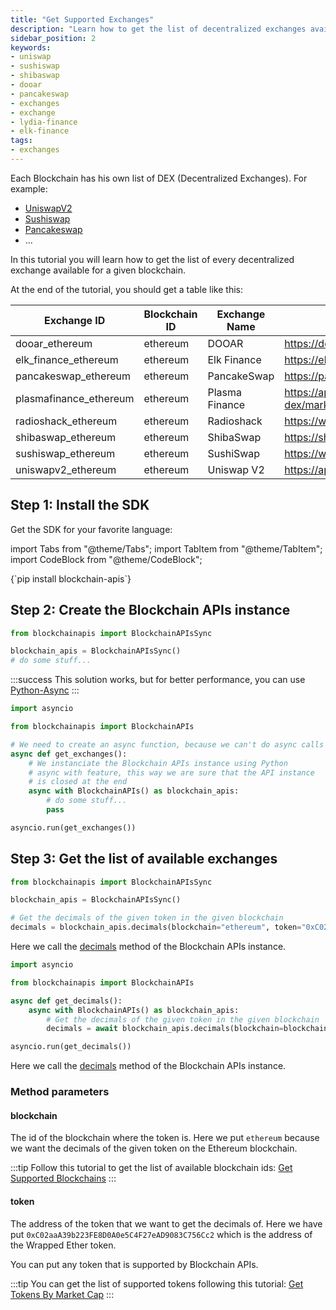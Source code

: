 ```yaml
---
title: "Get Supported Exchanges"
description: "Learn how to get the list of decentralized exchanges available on any blockchain"
sidebar_position: 2
keywords:
- uniswap
- sushiswap
- shibaswap
- dooar
- pancakeswap
- exchanges
- exchange
- lydia-finance
- elk-finance
tags:
- exchanges
---
```


Each Blockchain has his own list of DEX (Decentralized Exchanges). For example:
- [UniswapV2](https://app.uniswap.org/)
- [Sushiswap](https://www.sushi.com/)
- [Pancakeswap](https://pancakeswap.finance/swap)
- ...


In this tutorial you will learn how to get the list of every decentralized exchange available for a given blockchain.

At the end of the tutorial, you should get a table like this:

| Exchange ID               | Blockchain ID   | Exchange Name   | Exchange URL                                  |
| ------------------------- | --------------- | --------------- | --------------------------------------------- |
| dooar_ethereum            | ethereum        | DOOAR           | https://dooar.com                             |
| elk_finance_ethereum      | ethereum        | Elk Finance     | https://elk.finance/                          |
| pancakeswap_ethereum      | ethereum        | PancakeSwap     | https://pancakeswap.finance/info/eth          |
| plasmafinance_ethereum    | ethereum        | Plasma Finance  | https://apy.plasma.finance/#/hyper-dex/market |
| radioshack_ethereum       | ethereum        | Radioshack      | https://www.radioshack.org/                   |
| shibaswap_ethereum        | ethereum        | ShibaSwap       | https://shibaswap.com/#/                      |
| sushiswap_ethereum        | ethereum        | SushiSwap       | https://www.sushi.com/swap                    |
| uniswapv2_ethereum        | ethereum        | Uniswap V2      | https://app.uniswap.org/                      |

## Step 1: Install the SDK

Get the SDK for your favorite language:

import Tabs from "@theme/Tabs";
import TabItem from "@theme/TabItem";
import CodeBlock from "@theme/CodeBlock";

<Tabs groupId="programming-language" queryString>
    <TabItem value="python" label="Python" default>
        <CodeBlock language="shell">
            {`pip install blockchain-apis`}
        </CodeBlock>
    </TabItem>
</Tabs>

## Step 2: Create the Blockchain APIs instance

<Tabs groupId="programming-language" queryString>
<TabItem value="python" label="Python">

```py showLineNumbers
from blockchainapis import BlockchainAPIsSync

blockchain_apis = BlockchainAPIsSync()
# do some stuff...
```
:::success
This solution works, but for better performance, you can use [Python-Async](?programming-language=async-python#step-2-create-the-instance)
:::

</TabItem>
<TabItem value="async-python" label="Python-Async">

```py showLineNumbers
import asyncio

from blockchainapis import BlockchainAPIs

# We need to create an async function, because we can't do async calls in main Python thread.
async def get_exchanges():
    # We instanciate the Blockchain APIs instance using Python
    # async with feature, this way we are sure that the API instance
    # is closed at the end
    async with BlockchainAPIs() as blockchain_apis:
        # do some stuff...
        pass

asyncio.run(get_exchanges())
```

</TabItem>
</Tabs>

## Step 3: Get the list of available exchanges

<Tabs groupId="programming-language" queryString>
<TabItem value="python" label="Python">

```py showLineNumbers
from blockchainapis import BlockchainAPIsSync

blockchain_apis = BlockchainAPIsSync()

# Get the decimals of the given token in the given blockchain
decimals = blockchain_apis.decimals(blockchain="ethereum", token="0xC02aaA39b223FE8D0A0e5C4F27eAD9083C756Cc2")
```

Here we call the <a href="/docs/python-sdk/blockchain-apis-sync/decimals" target="_blank">decimals</a> method of the Blockchain APIs instance.

</TabItem>
<TabItem value="async-python" label="Python-Async">

```py showLineNumbers
import asyncio

from blockchainapis import BlockchainAPIs

async def get_decimals():
    async with BlockchainAPIs() as blockchain_apis:
        # Get the decimals of the given token in the given blockchain
        decimals = await blockchain_apis.decimals(blockchain=blockchain, token=token)

asyncio.run(get_decimals())
```

Here we call the <a href="/docs/python-sdk/blockchain-apis/decimals" target="_blank">decimals</a> method of the Blockchain APIs instance.

</TabItem>
</Tabs>

### Method parameters

#### blockchain

The id of the blockchain where the token is. Here we put `ethereum` because we want the decimals of the given token on the Ethereum blockchain.

:::tip
Follow this tutorial to get the list of available blockchain ids: [Get Supported Blockchains](/docs/tutorial/getting-started/get-supported-blockchains)
:::

#### token

The address of the token that we want to get the decimals of. Here we have put `0xC02aaA39b223FE8D0A0e5C4F27eAD9083C756Cc2` which is the address
of the Wrapped Ether token.

You can put any token that is supported by Blockchain APIs.

:::tip
You can get the list of supported tokens following this tutorial: [Get Tokens By Market Cap](/docs/tutorial/tokens/get-tokens-by-market-cap)
:::


